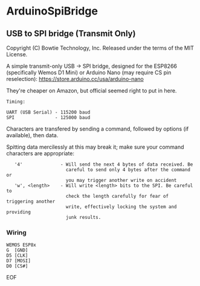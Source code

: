 # ArduinoSpiBridge
## USB to SPI bridge (Transmit Only)
Copyright (C) Bowtie Technology, Inc.
Released under the terms of the MIT License. 

A simple transmit-only USB -> SPI bridge, designed for the ESP8266 (specifically Wemos D1 Mini) or Arduino Nano (may require CS pin 
reselection):
https://store.arduino.cc/usa/arduino-nano

They're cheaper on Amazon, but official seemed right to put in here. 

```
Timing:

UART (USB Serial) - 115200 baud
SPI               - 125000 baud
```

Characters are transfered by sending a command, followed by options 
(if available), then data. 

Spitting data mercilessly at this may break it; make sure your command
characters are appropriate:

```
   '4'              - Will send the next 4 bytes of data received. Be 
                      careful to send only 4 bytes after the command or 
                      you may trigger another write on accident
   'w', <length>    - Will write <length> bits to the SPI. Be careful to 
                      check the length carefully for fear of triggering another
                      write, effectively locking the system and providing 
                      junk results.
```

### Wiring

```
WEMOS ESP8x  
G  [GND]     
D5 [CLK]     
D7 [MOSI]    
D0 [CS#]     
```

EOF
